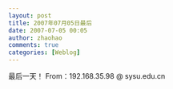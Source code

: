 ```yaml
---
layout: post
title: 2007年07月05日最后
date: 2007-07-05 00:05
author: zhaohao
comments: true
categories: [Weblog]
---
```

最后一天！
From：192.168.35.98 @ sysu.edu.cn
